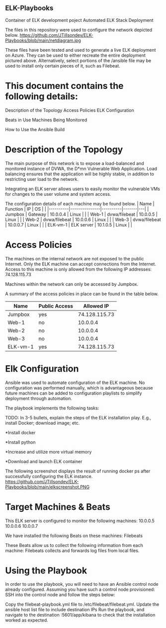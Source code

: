 ## ELK-Playbooks
Container of ELK development poject
Automated ELK Stack Deployment

The files in this repository were used to configure the network depicted below.
https://github.com/JTillsondev/ELK-Playbooks/blob/main/netdiagram.jpg

These files have been tested and used to generate a live ELK deployment on Azure. They can be used to either recreate the entire deployment pictured above. Alternatively, select portions of the /ansible file may be used to install only certain pieces of it, such as Filebeat.

# This document contains the following details:

Description of the Topology
Access Policies
ELK Configuration

Beats in Use
Machines Being Monitored


How to Use the Ansible Build


# Description of the Topology
The main purpose of this network is to expose a load-balanced and monitored instance of DVWA, the D*mn Vulnerable Web Application.
Load balancing ensures that the application will be highly stable, in addition to restricting user load to the network.

Integrating an ELK server allows users to easily monitor the vulnerable VMs for changes to the user volume and system access.

The configuration details of each machine may be found below.
| Name     | Function      | IP       | OS    |   |
|----------|---------------|----------|-------|---|
| Jumpbox  | Gateway       | 10.0.0.4 | Linux |   |
| Web-1    | dvwa/filebeat | 10.0.0.5 | Linux |   |
| Web-2    | dvwa/filebeat | 10.0.0.6 | Linux |   |
| Web-3    | dvwa/filebeat | 10.0.0.7 | Linux |   |
| ELK-vm-1 | ELK server    | 10.1.0.5 | Linux |   |






# Access Policies
The machines on the internal network are not exposed to the public Internet.
Only the ELK machine can accept connections from the Internet. Access to this machine is only allowed from the following IP addresses: 
74.128.115.73

Machines within the network can only be accessed by Jumpbox.

A summary of the access policies in place can be found in the table below.

| Name     | Public Access | Allowed IP    |
|----------|---------------|---------------|
| Jumpbox  | yes           | 74.128.115.73 |
| Web-1    | no            | 10.0.0.4      |
| Web-2    | no            | 10.0.0.4      |
| Web-3    | no            | 10.0.0.4      |
| ELK-vm-1 | yes           | 74.128.115.73 |





# Elk Configuration
Ansible was used to automate configuration of the ELK machine. No configuration was performed manually, which is advantageous because future machines can be added to configuration playlists to simplify deployment through automation.

The playbook implements the following tasks:

TODO: In 3-5 bullets, explain the steps of the ELK installation play. E.g., install Docker; download image; etc.

*Install docker

*Install python

*Increase and utilize more virtual memory

*Download and launch ELK container

The following screenshot displays the result of running docker ps after successfully configuring the ELK instance.
https://github.com/JTillsondev/ELK-Playbooks/blob/main/elkscreenshot.PNG

# Target Machines & Beats
This ELK server is configured to monitor the following machines:
10.0.0.5
10.0.0.6
10.0.0.7

We have installed the following Beats on these machines:
Filebeats

These Beats allow us to collect the following information from each machine:
Filebeats collects and forwards log files from local files.


# Using the Playbook
In order to use the playbook, you will need to have an Ansible control node already configured. Assuming you have such a control node provisioned:
SSH into the control node and follow the steps below:

Copy the filebeat-playbook.yml file to /etc/filebeat/filebeat.yml.
Update the ansible host list file to include destination IPs
Run the playbook, and navigate to the destination <ELK ip address>:5601/app/kibana to check that the installation worked as expected.
